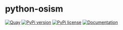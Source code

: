 # python-osism

[![Quay](https://img.shields.io/badge/Quay-osism%2Fosism-blue.svg)](https://quay.io/repository/osism/osism)
[![PyPi version](https://badgen.net/pypi/v/osism/)](https://pypi.org/project/osism/)
[![PyPi license](https://badgen.net/pypi/license/osism/)](https://pypi.org/project/osism/)
[![Documentation](https://img.shields.io/static/v1?label=&message=documentation&color=blue)](https://osism.tech/docs/references/cli)
